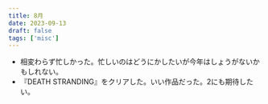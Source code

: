 ```yaml
---
title: 8月
date: 2023-09-13
draft: false
tags: ['misc']
---
```


- 相変わらず忙しかった。忙しいのはどうにかしたいが今年はしょうがないかもしれない。
- 『DEATH STRANDING』をクリアした。いい作品だった。2にも期待したい。